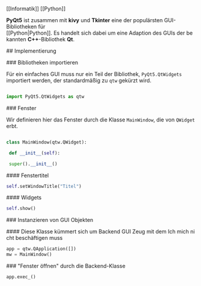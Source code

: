 [[Informatik]] [[Python]]

  

**PyQt5** ist zusammen mit **kivy** und **Tkinter** eine der populärsten GUI-Bibliotheken für [[Python|Python]]. Es handelt sich dabei um eine Adaption des GUIs der bekannten **C++**-Bibliothek **Qt**.

## Implementierung

### Bibliotheken importieren

Für ein einfaches GUI muss nur ein Teil der Bibliothek, `PyQt5.QtWidgets` importiert werden, der standardmäßig zu `qtw` gekürzt wird.

```python

import PyQt5.QtWidgets as qtw

```  

### Fenster

Wir definieren hier das Fenster durch die Klasse `MainWindow`, die von `QWidget` erbt.

```python

class MainWindow(qtw.QWidget):

 def __init__(self):

 super().__init__()

```

#### Fenstertitel
```python
self.setWindowTitle("Titel")
```
#### Widgets

```python
self.show()
```
### Instanzieren von GUI Objekten

#### Diese Klasse kümmert sich um Backend GUI Zeug mit dem Ich mich nicht beschäftigen muss

```python
app = qtw.QApplication([])  
mw = MainWindow()
```
### "Fenster öffnen" durch die Backend-Klasse

```python
app.exec_()
```